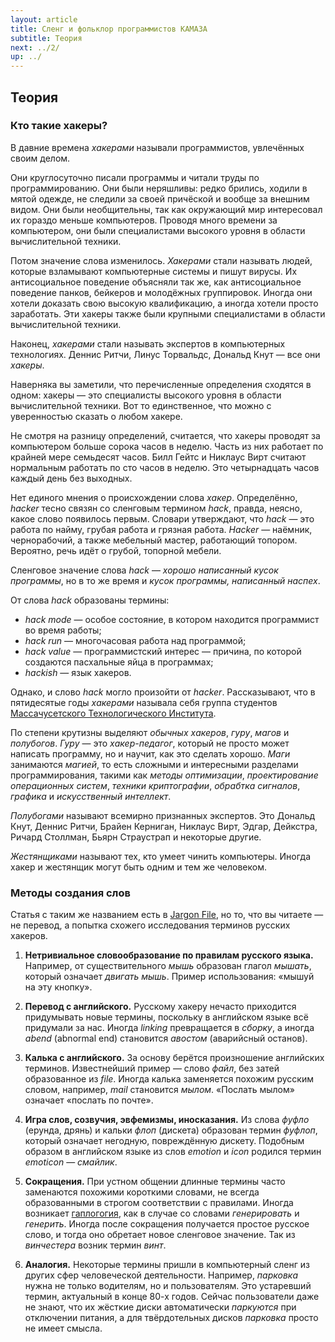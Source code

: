 ```yaml
---
layout: article
title: Сленг и фольклор программистов КАМАЗА
subtitle: Теория
next: ../2/
up: ../
---
```


## Теория

### Кто такие хакеры?

В давние времена *хакерами* называли программистов, увлечённых своим делом.

Они круглосуточно писали программы и читали труды по программированию. Они были неряшливы: редко брились, ходили в мятой одежде, не следили за своей причёской и вообще за внешним
видом. Они были необщительны, так как окружающий мир интересовал их гораздо меньше компьютеров. Проводя много времени за компьютером, они были специалистами
высокого уровня в области вычислительной техники.

Потом значение слова изменилось. *Хакерами* стали называть людей, которые взламывают компьютерные системы и
пишут вирусы. Их антисоциальное поведение объясняли так же, как антисоциальное поведение панков, бейкеров и молодёжных группировок.
Иногда они хотели доказать свою высокую квалификацию, а иногда хотели просто заработать. Эти хакеры также были крупными специалистами в области вычислительной техники.

Наконец, *хакерами* стали называть экспертов в компьютерных технологиях. Деннис Ритчи, Линус Торвальдс, Дональд Кнут&nbsp;&mdash; все они *хакеры*.

Наверняка вы заметили, что перечисленные определения сходятся в одном: хакеры&nbsp;&mdash; это специалисты высокого уровня в
области вычислительной техники. Вот то единственное, что можно с уверенностью сказать о любом хакере.

Не смотря на разницу определений, считается, что хакеры проводят за компьютером больше сорока часов в неделю.
Часть из них работает по крайней мере семьдесят часов. Билл Гейтс и Никлаус Вирт считают нормальным
работать по сто часов в неделю. Это четырнадцать часов каждый день без выходных.

Нет единого мнения о происхождении слова *хакер*. Определённо, *hacker* тесно связян со сленговым
термином *hack*, правда, неясно, какое слово появилось первым. Словари утверждают, что *hack*&nbsp;&mdash; это работа по найму,
грубая работа и грязная работа. *Hacker*&nbsp;&mdash; наёмник, чернорабочий, а также мебельный мастер, работающий топором.
Вероятно, речь идёт о грубой, топорной мебели.

Сленговое значение слова *hack*&nbsp;&mdash; *хорошо написанный кусок программы*, но в то же время и *кусок программы, написанный наспех*.

От слова *hack* образованы термины:

* *hack mode*&nbsp;&mdash; особое состояние, в котором находится программист во время работы;
* *hack run*&nbsp;&mdash; многочасовая работа над программой;
* *hack value*&nbsp;&mdash; программистский интерес&nbsp;&mdash; причина, по которой создаются пасхальные яйца в программах;
* *hackish*&nbsp;&mdash; язык хакеров.

Однако, и слово *hack* могло произойти от *hacker*. Рассказывают, что в пятидесятые годы *хакерами* называла себя группа студентов
[Массачусетского Технологического Института](https://en.wikipedia.org/wiki/Tech_Model_Railroad_Club).

По степени крутизны выделяют *обычных хакеров*, *гуру*, *магов* и *полубогов*. *Гуру*&nbsp;&mdash; это *хакер-педагог*, который не просто
может написать программу, но и научит, как это сделать хорошо. *Маги* занимаются *магией*, то есть сложными и интересными разделами программирования,
такими как *методы оптимизации*, *проектирование операционных систем*, *техники криптографии*, *обрабтка сигналов*, *графика* и *искусственный интеллект*.

*Полубогами* называют всемирно признанных экспертов. Это Дональд Кнут, Деннис Ритчи, Брайен Керниган,
Никлаус Вирт, Эдгар, Дейкстра, Ричард Столлман, Бьярн Страустрап и некоторые другие.

*Жестянщиками* называют тех, кто умеет чинить компьютеры. Иногда хакер и жестянщик могут быть одним и тем же человеком.

### Методы создания слов

Статья с таким же названием есть в [Jargon File](http://www.catb.org/jargon/html/), но то, что вы 
читаете&nbsp;&mdash; не перевод, а попытка схожего исследования терминов русских хакеров.

1. **Нетривиальное словообразование по правилам русского языка.** Например, от существительного *мышь*
   образован глагол *мышать*, который означает *двигать мышь*. Пример использования: &laquo;мышуй на эту кнопку&raquo;.

2. **Перевод с английского.** Русскому хакеру нечасто приходится придумывать новые термины, поскольку в английском языке всё придумали за нас.
   Иногда *linking* превращается в *сборку*, а иногда *abend* (abnormal end) становится *авостом* (аварийсный останов).

3. **Калька с английского.** За основу берётся произношение английских терминов. Известнейший пример&nbsp;&mdash;
   слово *файл*, без затей образованное из *file*. Иногда калька заменяется похожим русским словом, например, *mail* становится *мылом*.
   &laquo;Послать мылом&raquo; означает &laquo;послать по почте&raquo;.

4. **Игра слов, созвучия, эвфемизмы, иносказания.** Из слова *фуфло* (ерунда, дрянь) и кальки *флоп* (дискета) образован термин *фуфлоп*, который означает
   негодную, повреждённую дискету. Подобным образом в английском языке из слов *emotion* и *icon* родился термин *emoticon*&nbsp;&mdash; *смайлик*.

5. **Сокращения.** При устном общении длинные термины часто заменаются похожими короткими словами, не всегда образованными в строгом соответствии
   с правилами. Иногда возникает [гаплогогия](https://ru.wikipedia.org/wiki/%D0%93%D0%B0%D0%BF%D0%BB%D0%BE%D0%BB%D0%BE%D0%B3%D0%B8%D1%8F), как в случае
   со словами *генерировать* и *генерить*. Иногда после сокращения получается простое русское слово, и тогда оно обретает новое сленговое значение.
   Так из *винчестера* возник термин *винт*.

6. **Аналогия.** Некоторые термины пришли в компьютерный сленг из других сфер человеческой деятельности. Например, *парковка* нужна не только водителям,
   но и пользователям. Это устаревший термин, актуальный в конце 80-х годов. Сейчас пользователи даже не знают, что их жёсткие диски автоматически *паркуются*
   при отключении питания, а для твёрдотельных дисков *парковка* просто не имеет смысла.
